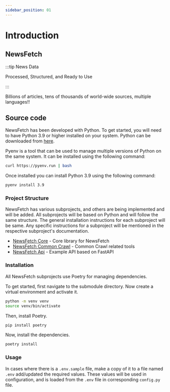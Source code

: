 ```yaml
---
sidebar_position: 01
---
```


# Introduction

## NewsFetch

:::tip News Data

Processed, Structured, and Ready to Use

:::

Billions of articles, tens of thousands of world-wide sources, multiple languages!!

## Source code

NewsFetch has been developed with Python. To get started, you will need to have Python 3.9 or higher installed on your system.
Python can be downloaded from [here](https://www.python.org/downloads/).

Pyenv is a tool that can be used to manage multiple versions of Python on the same system.
It can be installed using the following command:

```bash
curl https://pyenv.run | bash
```

Once installed you can install Python 3.9 using the following command:

```bash
pyenv install 3.9
```


### Project Structure

NewsFetch has various subprojects, and others are being implemented and will be added.
All subprojects will be based on Python and will follow the same structure. The general installation instructions for each subproject will be same.
Any specific instructions for a subproject will be mentioned in the respective subproject's documentation.

- [NewsFetch Core](https://github.com/NewsFetch/NewsFetch/tree/main/newsfetch-core) - Core library for NewsFetch
- [NewsFetch Common Crawl](https://github.com/NewsFetch/NewsFetch/tree/main/newsfetch-common-crawl) - Common Crawl related tools
- [NewsFetch Api](https://github.com/NewsFetch/NewsFetch/tree/main/newsfetch-api) - Example API based on FastAPI

### Installation

All NewsFetch subprojects use Poetry for managing dependencies.

To get started, first navigate to the submodule directory. Now create a virtual environment and activate it.

```bash
python -m venv venv
source venv/bin/activate
```

Then, install Poetry.

```bash
pip install poetry
```

Now, install the dependencies.

```bash
poetry install
```

### Usage

In cases where there is a `.env.sample` file, make a copy of it to a file named `.env` add/updated the required values.
These values will be used in configuration, and is loaded from the `.env` file in corresponding `config.py` file.




